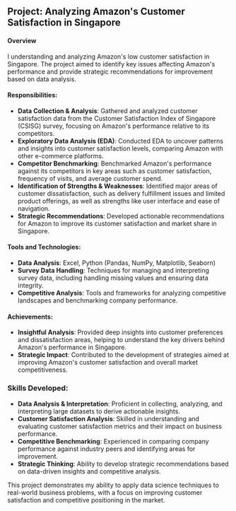 ## Project: Analyzing Amazon's Customer Satisfaction in Singapore

#### Overview
I understanding and analyzing Amazon's low customer satisfaction in Singapore. The project aimed to identify key issues affecting Amazon's performance and provide strategic recommendations for improvement based on data analysis.

#### Responsibilities:
- **Data Collection & Analysis**: Gathered and analyzed customer satisfaction data from the Customer Satisfaction Index of Singapore (CSISG) survey, focusing on Amazon's performance relative to its competitors.
- **Exploratory Data Analysis (EDA)**: Conducted EDA to uncover patterns and insights into customer satisfaction levels, comparing Amazon with other e-commerce platforms.
- **Competitor Benchmarking**: Benchmarked Amazon's performance against its competitors in key areas such as customer satisfaction, frequency of visits, and average customer spend.
- **Identification of Strengths & Weaknesses**: Identified major areas of customer dissatisfaction, such as delivery fulfillment issues and limited product offerings, as well as strengths like user interface and ease of navigation.
- **Strategic Recommendations**: Developed actionable recommendations for Amazon to improve its customer satisfaction and market share in Singapore.

#### Tools and Technologies:
- **Data Analysis**: Excel, Python (Pandas, NumPy, Matplotlib, Seaborn)
- **Survey Data Handling**: Techniques for managing and interpreting survey data, including handling missing values and ensuring data integrity.
- **Competitive Analysis**: Tools and frameworks for analyzing competitive landscapes and benchmarking company performance.
  
#### Achievements:
- **Insightful Analysis**: Provided deep insights into customer preferences and dissatisfaction areas, helping to understand the key drivers behind Amazon's performance in Singapore.
- **Strategic Impact**: Contributed to the development of strategies aimed at improving Amazon's customer satisfaction and overall market competitiveness.

### Skills Developed:
- **Data Analysis & Interpretation**: Proficient in collecting, analyzing, and interpreting large datasets to derive actionable insights.
- **Customer Satisfaction Analysis**: Skilled in understanding and evaluating customer satisfaction metrics and their impact on business performance.
- **Competitive Benchmarking**: Experienced in comparing company performance against industry peers and identifying areas for improvement.
- **Strategic Thinking**: Ability to develop strategic recommendations based on data-driven insights and competitive analysis.

This project demonstrates my ability to apply data science techniques to real-world business problems, with a focus on improving customer satisfaction and competitive positioning in the market.
